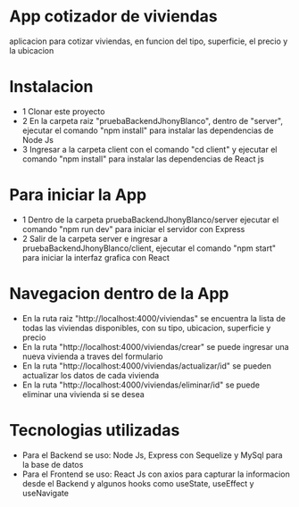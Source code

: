# App cotizador de viviendas
aplicacion para cotizar viviendas, en funcion del tipo, superficie, el precio y la ubicacion

# Instalacion
* 1 Clonar este proyecto
* 2 En la carpeta raiz "pruebaBackendJhonyBlanco", dentro de "server", ejecutar el comando "npm install" para instalar las dependencias de Node Js
* 3 Ingresar a la carpeta client con el comando "cd client" y ejecutar el comando "npm install" para instalar las dependencias de React js

# Para iniciar la App
* 1 Dentro de la carpeta pruebaBackendJhonyBlanco/server ejecutar el comando "npm run dev" para iniciar el servidor con Express
* 2 Salir de la carpeta server e ingresar a pruebaBackendJhonyBlanco/client, ejecutar el comando "npm start" para iniciar la interfaz grafica con React

# Navegacion dentro de la App
* En la ruta raiz "http://localhost:4000/viviendas" se encuentra la lista de todas las viviendas disponibles, con su tipo, ubicacion, superficie y precio
* En la ruta "http://localhost:4000/viviendas/crear" se puede ingresar una nueva vivienda a traves del formulario
* En la ruta "http://localhost:4000/viviendas/actualizar/id" se pueden actualizar los datos de cada vivienda
* En la ruta "http://localhost:4000/viviendas/eliminar/id" se puede eliminar una vivienda si se desea

# Tecnologias utilizadas
* Para el Backend se uso: Node Js, Express con Sequelize y MySql para la base de datos
* Para el Frontend se uso: React Js con axios para capturar la informacion desde el Backend y algunos hooks como useState, useEffect y useNavigate
